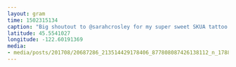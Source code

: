 ```yaml
---
layout: gram
time: 1502315134
caption: "Big shoutout to @sarahcrosley for my super sweet SKUA tattoo. I've had it for years and I still love it oh so very much. 🦅"
latitude: 45.5541027
longitude: -122.60191369
media:
- media/posts/201708/20687286_213514429178406_877808087426138112_n_17881285306111795.jpg
---
```

